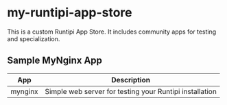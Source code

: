 # my-runtipi-app-store

This is a custom Runtipi App Store. It includes community apps for testing and specialization.

## Sample MyNginx App

| App     | Description                                             |
|---------|---------------------------------------------------------|
| mynginx | Simple web server for testing your Runtipi installation |

